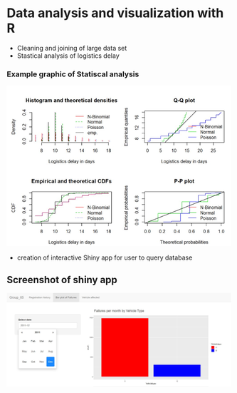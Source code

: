 # Data analysis and visualization with R
* Cleaning and joining of large data set 
* Stastical analysis of logistics delay 

### Example graphic of Statiscal analysis
<img src="r_stat.jpg" width="700">


* creation of interactive Shiny app for user to query database


## Screenshot of shiny app 
<img src="r_shiny.jpg" width="700">

